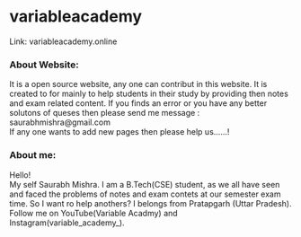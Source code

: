 # variableacademy
Link: variableacademy.online

<h3>About Website: </h3>
<p>It is a open source website, any one can contribut in this website. It is created to for mainly to help students in their study by providing then notes and
exam related content. If you finds an error or you have any better solutons of queses then please send me message : <a>saurabhmishra@gmail.com</a><br>
If any one wants to add new pages then please help us......!
</p>

<h3>About me:</h3>
<p>Hello!<br>
My self Saurabh Mishra.
I am a B.Tech(CSE) student, as we all have seen and faced the problems of notes and exam contets at our semester exam time. So I want ro help anothers?
I belongs from Pratapgarh (Uttar Pradesh).
Follow me on YouTube(Variable Acadmy) and Instagram(variable_academy_). 
</p>